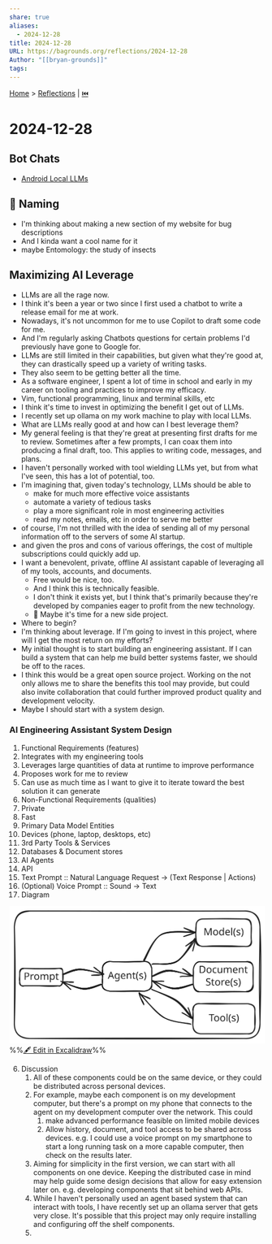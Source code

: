 ```yaml
---
share: true
aliases:
  - 2024-12-28
title: 2024-12-28
URL: https://bagrounds.org/reflections/2024-12-28
Author: "[[bryan-grounds]]"
tags: 
---
```

[Home](../index.md) > [Reflections](./index.md) | [⏮️](./2024-12-24.md)  
# 2024-12-28  
## Bot Chats  
- [Android Local LLMs](../bot-chats/android-local-llms.md)  
  
## 🤔 Naming  
- I'm thinking about making a new section of my website for bug descriptions  
- And I kinda want a cool name for it  
- maybe Entomology: the study of insects  
  
## Maximizing AI Leverage  
- LLMs are all the rage now.  
- I think it's been a year or two since I first used a chatbot to write a release email for me at work.  
- Nowadays, it's not uncommon for me to use Copilot to draft some code for me.  
- And I'm regularly asking Chatbots questions for certain problems I'd previously have gone to Google for.  
- LLMs are still limited in their capabilities, but given what they're good at, they can drastically speed up a variety of writing tasks.  
- They also seem to be getting better all the time.  
- As a software engineer, I spent a lot of time in school and early in my career on tooling and practices to improve my efficacy.  
- Vim, functional programming, linux and terminal skills, etc  
- I think it's time to invest in optimizing the benefit I get out of LLMs.  
- I recently set up ollama on my work machine to play with local LLMs.  
- What are LLMs really good at and how can I best leverage them?  
- My general feeling is that they're great at presenting first drafts for me to review. Sometimes after a few prompts, I can coax them into producing a final draft, too. This applies to writing code, messages, and plans.  
- I haven't personally worked with tool wielding LLMs yet, but from what I've seen, this has a lot of potential, too.  
- I'm imagining that, given today's technology, LLMs should be able to  
    - make for much more effective voice assistants  
    - automate a variety of tedious tasks  
    - play a more significant role in most engineering activities  
    - read my notes, emails, etc in order to serve me better  
- of course, I'm not thrilled with the idea of sending all of my personal information off to the servers of some AI startup.  
- and given the pros and cons of various offerings, the cost of multiple subscriptions could quickly add up.  
- I want a benevolent, private, offline AI assistant capable of leveraging all of my tools, accounts, and documents.  
    - Free would be nice, too.  
    - And I think this is technically feasible.  
    - I don't think it exists yet, but I think that's primarily because they're developed by companies eager to profit from the new technology.  
    - 🤔 Maybe it's time for a new side project.  
- Where to begin?  
- I'm thinking about leverage. If I'm going to invest in this project, where will I get the most return on my efforts?  
- My initial thought is to start building an engineering assistant. If I can build a system that can help me build better systems faster, we should be off to the races.  
- I think this would be a great open source project. Working on the not only allows me to share the benefits this tool may provide, but could also invite collaboration that could further improved product quality and development velocity.  
- Maybe I should start with a system design.  
  
### AI Engineering Assistant System Design  
1. Functional Requirements (features)  
  1. Integrates with my engineering tools  
  2. Leverages large quantities of data at runtime to improve performance  
  3. Proposes work for me to review  
  4. Can use as much time as I want to give it to iterate toward the best solution it can generate  
2. Non-Functional Requirements (qualities)  
  1. Private  
  2. Fast  
3. Primary Data Model Entities  
  1. Devices (phone, laptop, desktops, etc)  
  2. 3rd Party Tools & Services  
  3. Databases & Document stores  
  4. AI Agents  
4. API  
  1. Text Prompt :: Natural Language Request -> (Text Response | Actions)  
  2. (Optional) Voice Prompt :: Sound -> Text  
5. Diagram  
  
  ![2024-12-28 2024-12-28T20-00-30.excalidraw](../2024-12-28%202024-12-28T20-00-30.excalidraw.svg)  
%%[🖋 Edit in Excalidraw](../2024-12-28%202024-12-28T20-00-30.svg)%%  
  
6. Discussion  
    1. All of these components could be on the same device, or they could be distributed across personal devices.  
    2. For example, maybe each component is on my development computer, but there's a prompt on my phone that connects to the agent on my development computer over the network. This could  
        1. make advanced performance feasible on limited mobile devices  
        2. Allow history, document, and tool access to be shared across devices. e.g. I could use a voice prompt on my smartphone to start a long running task on a more capable computer, then check on the results later.  
    3. Aiming for simplicity in the first version, we can start with all components on one device. Keeping the distributed case in mind may help guide some design decisions that allow for easy extension later on. e.g. developing components that sit behind web APIs.  
    4. While I haven't personally used an agent based system that can interact with tools, I have recently set up an ollama server that gets very close. It's possible that this project may only require installing and configuring off the shelf components.  
    5. 